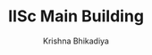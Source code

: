 ---
#YAML part
layout: post
title: IISc Main Building
author: Krishna Bhikadiya 
description: "Shot of IISc Main Building at night"
categories: pictures
image: "/blog/assets/images/Pictures/IISc_Main_Building-Krishna_Bhikadiya.jpg"
---